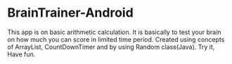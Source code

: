 # BrainTrainer-Android
This app is on basic arithmetic calculation. It is basically to test your brain on how much you can score in limited time period. 
Created using concepts of ArrayList, CountDownTimer and by using Random class(Java). 
Try it, Have fun.
